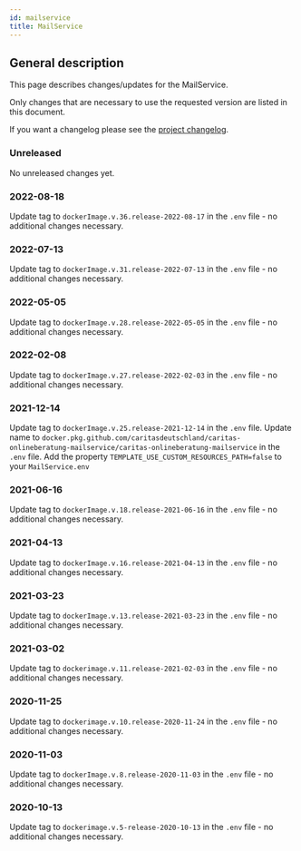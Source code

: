 ```yaml
---
id: mailservice
title: MailService
---
```


## General description

This page describes changes/updates for the MailService.

Only changes that are necessary to use the requested version are listed in this document.

If you want a changelog please see the [project changelog](https://github.com/CaritasDeutschland/caritas-onlineBeratung-mailservice/blob/master/CHANGELOG.md).

### Unreleased

No unreleased changes yet.

### 2022-08-18

Update tag to `dockerImage.v.36.release-2022-08-17` in the `.env` file - no additional changes necessary.

### 2022-07-13

Update tag to `dockerImage.v.31.release-2022-07-13` in the `.env` file - no additional changes necessary.

### 2022-05-05

Update tag to `dockerImage.v.28.release-2022-05-05` in the `.env` file - no additional changes necessary.

### 2022-02-08

Update tag to `dockerImage.v.27.release-2022-02-03` in the `.env` file - no additional changes necessary.

### 2021-12-14

Update tag to `dockerImage.v.25.release-2021-12-14` in the `.env` file.
Update name to `docker.pkg.github.com/caritasdeutschland/caritas-onlineberatung-mailservice/caritas-onlineberatung-mailservice` in the `.env` file.
Add the property `TEMPLATE_USE_CUSTOM_RESOURCES_PATH=false` to your `MailService.env`

### 2021-06-16

Update tag to `dockerImage.v.18.release-2021-06-16` in the `.env` file - no additional changes necessary.

### 2021-04-13

Update tag to `dockerImage.v.16.release-2021-04-13` in the `.env` file - no additional changes necessary.

### 2021-03-23

Update tag to `dockerImage.v.13.release-2021-03-23` in the `.env` file - no additional changes necessary.

### 2021-03-02

Update tag to `dockerimage.v.11.release-2021-02-03` in the `.env` file - no additional changes necessary.

### 2020-11-25

Update tag to `dockerimage.v.10.release-2020-11-24` in the `.env` file - no additional changes necessary.

### 2020-11-03

Update tag to `dockerImage.v.8.release-2020-11-03` in the `.env` file - no additional changes necessary.

### 2020-10-13

Update tag to `dockerimage.v.5-release-2020-10-13` in the `.env` file - no additional changes necessary.
